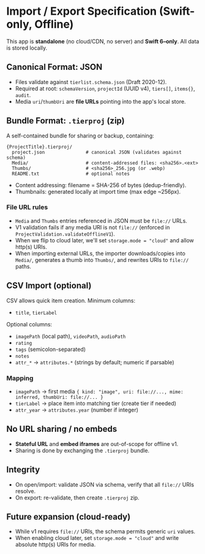 # Import / Export Specification (Swift-only, Offline)

This app is **standalone** (no cloud/CDN, no server) and **Swift 6–only**. All data is stored locally.

## Canonical Format: JSON

- Files validate against `tierlist.schema.json` (Draft 2020-12).
- Required at root: `schemaVersion`, `projectId` (UUID v4), `tiers[]`, `items{}`, `audit`.
- Media `uri`/`thumbUri` are **file URLs** pointing into the app's local store.

## Bundle Format: `.tierproj` (zip)

A self-contained bundle for sharing or backup, containing:

```text
{ProjectTitle}.tierproj/
  project.json               # canonical JSON (validates against schema)
  Media/                     # content-addressed files: <sha256>.<ext>
  Thumbs/                    # <sha256>_256.jpg (or .webp)
  README.txt                 # optional notes
```

- Content addressing: filename = SHA-256 of bytes (dedup-friendly).
- Thumbnails: generated locally at import time (max edge ~256px).

### File URL rules

- `Media` and `Thumbs` entries referenced in JSON must be `file://` URLs.
- V1 validation fails if any media URI is not `file://` (enforced in `ProjectValidation.validateOfflineV1`).
- When we flip to cloud later, we'll set `storage.mode = "cloud"` and allow
  http(s) URIs.
- When importing external URLs, the importer downloads/copies into `Media/`,
  generates a thumb into `Thumbs/`, and rewrites URIs to `file://` paths.

## CSV Import (optional)

CSV allows quick item creation. Minimum columns:

- `title`, `tierLabel`

Optional columns:

- `imagePath` (local path), `videoPath`, `audioPath`
- `rating`
- `tags` (semicolon-separated)
- `notes`
- `attr_*` → `attributes.*` (strings by default; numeric if parsable)

### Mapping

- `imagePath` → first media `{ kind: "image", uri: file://..., mime: inferred, thumbUri: file://... }`
- `tierLabel` → place item into matching tier (create tier if needed)
- `attr_year` → `attributes.year` (number if integer)

## No URL sharing / no embeds

- **Stateful URL** and **embed iframes** are out-of-scope for offline v1.
- Sharing is done by exchanging the `.tierproj` bundle.

## Integrity

- On open/import: validate JSON via schema, verify that all `file://` URIs resolve.
- On export: re-validate, then create `.tierproj` zip.

## Future expansion (cloud-ready)

- While v1 requires `file://` URIs, the schema permits generic `uri` values.
- When enabling cloud later, set `storage.mode = "cloud"` and write absolute http(s) URIs for media.
